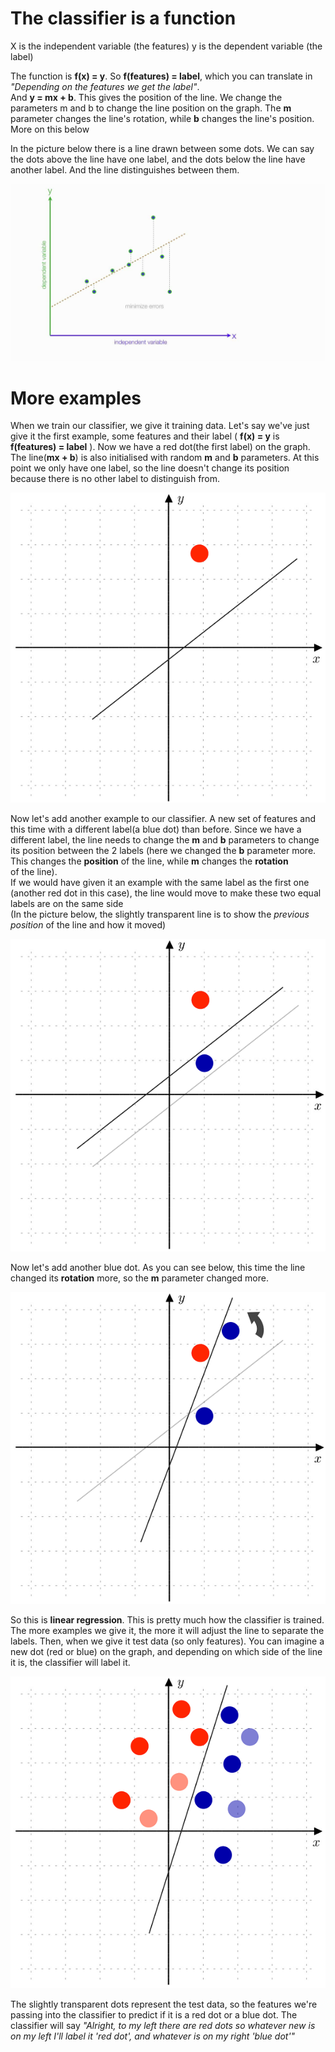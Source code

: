 # The classifier is a function
X is the independent variable (the features)
y is the dependent variable (the label)

The function is **f(x) = y**. So **f(features) = label**, which you can translate in *"Depending on the features we get the label"*.<br /> 
And **y = mx + b**. This gives the position of the line. We change the parameters m and b to change the line position on the graph. The **m** parameter changes the line's rotation, while **b** changes the line's position. More on this below

In the picture below there is a line drawn between some dots. We can say the dots above the line have one label, and the dots below the line have another label. And the line distinguishes between them.

![Picture from yt channel statisticsfun](https://raw.githubusercontent.com/BogdanCC/MachineLearning/master/3_what_the_classifier/Notes%20Pictures/maxresdefault.jpg)

# More examples

When we train our classifier, we give it training data. Let's say we've just give it the first example, some features and their label ( **f(x) = y** is **f(features) = label** ). Now we have a red dot(the first label) on the graph. The line(**mx + b**) is also initialised with random **m** and **b** parameters. At this point we only have one label, so the line doesn't change its position because there is no other label to distinguish from.

![State 1 of the graph](https://raw.githubusercontent.com/BogdanCC/MachineLearning/master/3_what_the_classifier/Notes%20Pictures/firstgraph.png)

Now let's add another example to our classifier. A new set of features and this time with a different label(a blue dot) than before. Since we have a different label, the line needs to change the **m** and **b** parameters to change its position between the 2 labels (here we changed the **b** parameter more. This changes the **position** of the line, while **m** changes the **rotation** <br />of the line).<br />
If we would have given it an example with the same label as the first one (another red dot in this case), the line would move to make these two equal labels are on the same side <br />
(In the picture below, the slightly transparent line is to show the *previous position* of the line and how it moved)

![State 2 of the graph](https://raw.githubusercontent.com/BogdanCC/MachineLearning/master/3_what_the_classifier/Notes%20Pictures/secondgraph.png)

Now let's add another blue dot. As you can see below, this time the line changed its **rotation** more, so the **m** parameter changed more.

![State 3 of the graph](https://raw.githubusercontent.com/BogdanCC/MachineLearning/master/3_what_the_classifier/Notes%20Pictures/thirdgraph.png)

So this is **linear regression**. This is pretty much how the classifier is trained. The more examples we give it, the more it will adjust the line to separate the labels. Then, when we give it test data (so only features). You can imagine a new dot (red or blue) on the graph, and depending on which side of the line it is, the classifier will label it.

![State 4 of the graph](https://raw.githubusercontent.com/BogdanCC/MachineLearning/master/3_what_the_classifier/Notes%20Pictures/fourthgraph.png)

The slightly transparent dots represent the test data, so the features we're passing into the classifier to predict if it is a red dot or a blue dot. The classifier will say *"Alright, to my left there are red dots so whatever new is on my left I'll label it 'red dot', and whatever is on my right 'blue dot'"*
